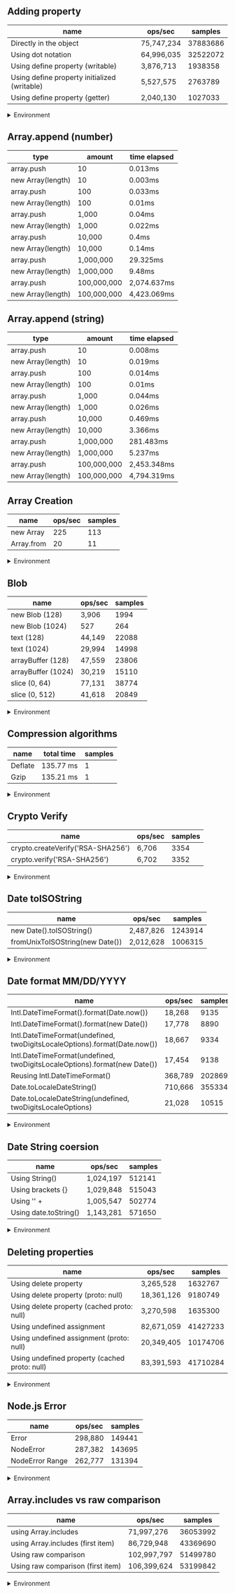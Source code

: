 ## Adding property

|name|ops/sec|samples|
|-|-|-|
|Directly in the object|75,747,234|37883686|
|Using dot notation|64,996,035|32522072|
|Using define property (writable)|3,876,713|1938358|
|Using define property initialized (writable)|5,527,575|2763789|
|Using define property (getter)|2,040,130|1027033|


<details>
<summary>Environment</summary>

* __Machine:__ linux x64 | 4 vCPUs | 7.6GB Mem
* __Run:__ Tue May 06 2025 17:58:40 GMT+0000 (Coordinated Universal Time)
* __Node:__ `v18.20.8`
</details>

<!--
{"environment":{"platform":"linux","arch":"x64","cpus":4,"totalMemory":7.597835540771484},"benchmarks":[{"name":"Directly in the object","samples":37883686,"opsSec":75747234.14331959},{"name":"Using dot notation","samples":32522072,"opsSec":64996035.10474411},{"name":"Using define property (writable)","samples":1938358,"opsSec":3876713.3328212267},{"name":"Using define property initialized (writable)","samples":2763789,"opsSec":5527575.866355716},{"name":"Using define property (getter)","samples":1027033,"opsSec":2040130.6225655847}]}-->

## Array.append (number)

|type|amount|time elapsed|
|-|-|-|
array.push|10|0.013ms
new Array(length)|10|0.003ms
array.push|100|0.033ms
new Array(length)|100|0.01ms
array.push|1,000|0.04ms
new Array(length)|1,000|0.022ms
array.push|10,000|0.4ms
new Array(length)|10,000|0.14ms
array.push|1,000,000|29.325ms
new Array(length)|1,000,000|9.48ms
array.push|100,000,000|2,074.637ms
new Array(length)|100,000,000|4,423.069ms
## Array.append (string)

|type|amount|time elapsed|
|-|-|-|
array.push|10|0.008ms
new Array(length)|10|0.019ms
array.push|100|0.014ms
new Array(length)|100|0.01ms
array.push|1,000|0.044ms
new Array(length)|1,000|0.026ms
array.push|10,000|0.469ms
new Array(length)|10,000|3.366ms
array.push|1,000,000|281.483ms
new Array(length)|1,000,000|5.237ms
array.push|100,000,000|2,453.348ms
new Array(length)|100,000,000|4,794.319ms

## Array Creation

|name|ops/sec|samples|
|-|-|-|
|new Array|225|113|
|Array.from|20|11|


<details>
<summary>Environment</summary>

* __Machine:__ linux x64 | 4 vCPUs | 7.6GB Mem
* __Run:__ Tue May 06 2025 18:08:47 GMT+0000 (Coordinated Universal Time)
* __Node:__ `v18.20.8`
</details>

<!--
{"environment":{"platform":"linux","arch":"x64","cpus":4,"totalMemory":7.597835540771484},"benchmarks":[{"name":"new Array","samples":113,"opsSec":225.65363971532813},{"name":"Array.from","samples":11,"opsSec":20.81900043728039}]}-->

## Blob

|name|ops/sec|samples|
|-|-|-|
|new Blob (128)|3,906|1994|
|new Blob (1024)|527|264|
|text (128)|44,149|22088|
|text (1024)|29,994|14998|
|arrayBuffer (128)|47,559|23806|
|arrayBuffer (1024)|30,219|15110|
|slice (0, 64)|77,131|38774|
|slice (0, 512)|41,618|20849|


<details>
<summary>Environment</summary>

* __Machine:__ linux x64 | 4 vCPUs | 7.6GB Mem
* __Run:__ Tue May 06 2025 18:14:22 GMT+0000 (Coordinated Universal Time)
* __Node:__ `v18.20.8`
</details>

<!--
{"environment":{"platform":"linux","arch":"x64","cpus":4,"totalMemory":7.597835540771484},"benchmarks":[{"name":"new Blob (128)","samples":1994,"opsSec":3906.9962008831358},{"name":"new Blob (1024)","samples":264,"opsSec":527.7672725768808},{"name":"text (128)","samples":22088,"opsSec":44149.11689633595},{"name":"text (1024)","samples":14998,"opsSec":29994.6281056997},{"name":"arrayBuffer (128)","samples":23806,"opsSec":47559.02808868843},{"name":"arrayBuffer (1024)","samples":15110,"opsSec":30219.453874029587},{"name":"slice (0, 64)","samples":38774,"opsSec":77131.42443779942},{"name":"slice (0, 512)","samples":20849,"opsSec":41618.087944032195}]}-->

## Compression algorithms

|name|total time|samples|
|-|-|-|
|Deflate|135.77 ms|1|
|Gzip|135.21 ms|1|


<details>
<summary>Environment</summary>

* __Machine:__ linux x64 | 4 vCPUs | 7.6GB Mem
* __Run:__ Tue May 06 2025 18:19:51 GMT+0000 (Coordinated Universal Time)
* __Node:__ `v18.20.8`
</details>

<!--
{"environment":{"platform":"linux","arch":"x64","cpus":4,"totalMemory":7.597835540771484},"benchmarks":[{"name":"Deflate","samples":1,"totalTime":0.135768861},{"name":"Gzip","samples":1,"totalTime":0.135214537}]}-->

## Crypto Verify

|name|ops/sec|samples|
|-|-|-|
|crypto.createVerify('RSA-SHA256')|6,706|3354|
|crypto.verify('RSA-SHA256')|6,702|3352|


<details>
<summary>Environment</summary>

* __Machine:__ linux x64 | 4 vCPUs | 7.6GB Mem
* __Run:__ Tue May 06 2025 18:27:19 GMT+0000 (Coordinated Universal Time)
* __Node:__ `v18.20.8`
</details>

<!--
{"environment":{"platform":"linux","arch":"x64","cpus":4,"totalMemory":7.597835540771484},"benchmarks":[{"name":"crypto.createVerify('RSA-SHA256')","samples":3354,"opsSec":6706.0787620832925},{"name":"crypto.verify('RSA-SHA256')","samples":3352,"opsSec":6702.391680687519}]}-->

## Date toISOString

|name|ops/sec|samples|
|-|-|-|
|new Date().toISOString()|2,487,826|1243914|
|fromUnixToISOString(new Date())|2,012,628|1006315|


<details>
<summary>Environment</summary>

* __Machine:__ linux x64 | 4 vCPUs | 7.6GB Mem
* __Run:__ Tue May 06 2025 18:29:24 GMT+0000 (Coordinated Universal Time)
* __Node:__ `v18.20.8`
</details>

<!--
{"environment":{"platform":"linux","arch":"x64","cpus":4,"totalMemory":7.597835540771484},"benchmarks":[{"name":"new Date().toISOString()","samples":1243914,"opsSec":2487826.054520025},{"name":"fromUnixToISOString(new Date())","samples":1006315,"opsSec":2012628.8085237455}]}-->

## Date format MM/DD/YYYY

|name|ops/sec|samples|
|-|-|-|
|Intl.DateTimeFormat().format(Date.now())|18,268|9135|
|Intl.DateTimeFormat().format(new Date())|17,778|8890|
|Intl.DateTimeFormat(undefined, twoDigitsLocaleOptions).format(Date.now())|18,667|9334|
|Intl.DateTimeFormat(undefined, twoDigitsLocaleOptions).format(new Date())|17,454|9138|
|Reusing Intl.DateTimeFormat()|368,789|202869|
|Date.toLocaleDateString()|710,666|355334|
|Date.toLocaleDateString(undefined, twoDigitsLocaleOptions)|21,028|10515|


<details>
<summary>Environment</summary>

* __Machine:__ linux x64 | 4 vCPUs | 7.6GB Mem
* __Run:__ Tue May 06 2025 18:35:25 GMT+0000 (Coordinated Universal Time)
* __Node:__ `v18.20.8`
</details>

<!--
{"environment":{"platform":"linux","arch":"x64","cpus":4,"totalMemory":7.597835540771484},"benchmarks":[{"name":"Intl.DateTimeFormat().format(Date.now())","samples":9135,"opsSec":18268.467933205247},{"name":"Intl.DateTimeFormat().format(new Date())","samples":8890,"opsSec":17778.587526778174},{"name":"Intl.DateTimeFormat(undefined, twoDigitsLocaleOptions).format(Date.now())","samples":9334,"opsSec":18667.319949534238},{"name":"Intl.DateTimeFormat(undefined, twoDigitsLocaleOptions).format(new Date())","samples":9138,"opsSec":17454.720724821775},{"name":"Reusing Intl.DateTimeFormat()","samples":202869,"opsSec":368789.92637142906},{"name":"Date.toLocaleDateString()","samples":355334,"opsSec":710666.7961304473},{"name":"Date.toLocaleDateString(undefined, twoDigitsLocaleOptions)","samples":10515,"opsSec":21028.237749563636}]}-->

## Date String coersion

|name|ops/sec|samples|
|-|-|-|
|Using String()|1,024,197|512141|
|Using brackets {}|1,029,848|515043|
|Using '' + |1,005,547|502774|
|Using date.toString()|1,143,281|571650|


<details>
<summary>Environment</summary>

* __Machine:__ linux x64 | 4 vCPUs | 7.6GB Mem
* __Run:__ Tue May 06 2025 18:38:24 GMT+0000 (Coordinated Universal Time)
* __Node:__ `v18.20.8`
</details>

<!--
{"environment":{"platform":"linux","arch":"x64","cpus":4,"totalMemory":7.597835540771484},"benchmarks":[{"name":"Using String()","samples":512141,"opsSec":1024197.950219413},{"name":"Using brackets {}","samples":515043,"opsSec":1029848.4922213298},{"name":"Using '' + ","samples":502774,"opsSec":1005547.5716367345},{"name":"Using date.toString()","samples":571650,"opsSec":1143281.0192485184}]}-->

## Deleting properties

|name|ops/sec|samples|
|-|-|-|
|Using delete property|3,265,528|1632767|
|Using delete property (proto: null)|18,361,126|9180749|
|Using delete property (cached proto: null)|3,270,598|1635300|
|Using undefined assignment|82,671,059|41427233|
|Using undefined assignment (proto: null)|20,349,405|10174706|
|Using undefined property (cached proto: null)|83,391,593|41710284|


<details>
<summary>Environment</summary>

* __Machine:__ linux x64 | 4 vCPUs | 7.6GB Mem
* __Run:__ Tue May 06 2025 18:44:07 GMT+0000 (Coordinated Universal Time)
* __Node:__ `v18.20.8`
</details>

<!--
{"environment":{"platform":"linux","arch":"x64","cpus":4,"totalMemory":7.597835540771484},"benchmarks":[{"name":"Using delete property","samples":1632767,"opsSec":3265528.7098434903},{"name":"Using delete property (proto: null)","samples":9180749,"opsSec":18361126.29735924},{"name":"Using delete property (cached proto: null)","samples":1635300,"opsSec":3270598.3974067857},{"name":"Using undefined assignment","samples":41427233,"opsSec":82671059.92287685},{"name":"Using undefined assignment (proto: null)","samples":10174706,"opsSec":20349405.650985435},{"name":"Using undefined property (cached proto: null)","samples":41710284,"opsSec":83391593.9242574}]}-->

## Node.js Error

|name|ops/sec|samples|
|-|-|-|
|Error|298,880|149441|
|NodeError|287,382|143695|
|NodeError Range|262,777|131394|


<details>
<summary>Environment</summary>

* __Machine:__ linux x64 | 4 vCPUs | 7.6GB Mem
* __Run:__ Tue May 06 2025 18:45:00 GMT+0000 (Coordinated Universal Time)
* __Node:__ `v18.20.8`
</details>

<!--
{"environment":{"platform":"linux","arch":"x64","cpus":4,"totalMemory":7.597835540771484},"benchmarks":[{"name":"Error","samples":149441,"opsSec":298880.5731441438},{"name":"NodeError","samples":143695,"opsSec":287382.23665625893},{"name":"NodeError Range","samples":131394,"opsSec":262777.0238037157}]}-->

## Array.includes vs raw comparison

|name|ops/sec|samples|
|-|-|-|
|using Array.includes|71,997,276|36053992|
|using Array.includes (first item)|86,729,948|43369690|
|Using raw comparison|102,997,797|51499780|
|Using raw comparison (first item)|106,399,624|53199842|


<details>
<summary>Environment</summary>

* __Machine:__ linux x64 | 4 vCPUs | 7.6GB Mem
* __Run:__ Tue May 06 2025 18:49:12 GMT+0000 (Coordinated Universal Time)
* __Node:__ `v18.20.8`
</details>

<!--
{"environment":{"platform":"linux","arch":"x64","cpus":4,"totalMemory":7.597835540771484},"benchmarks":[{"name":"using Array.includes","samples":36053992,"opsSec":71997276.52378587},{"name":"using Array.includes (first item)","samples":43369690,"opsSec":86729948.46502422},{"name":"Using raw comparison","samples":51499780,"opsSec":102997797.08970502},{"name":"Using raw comparison (first item)","samples":53199842,"opsSec":106399624.62900946}]}-->
